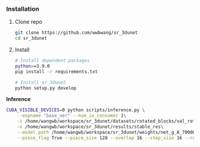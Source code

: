 ### Installation

1. Clone repo

    ```bash
    git clone https://github.com/wwbwang/sr_3dunet
    cd sr_3dunet
    ```
2. Install

    ```bash
    # Install dependent packages
    python==3.9.0
    pip install -r requirements.txt

    # Install sr_3dunet
    python setup.py develop
    ```
    
**Inference**

```bash
CUDA_VISIBLE_DEVICES=0 python scripts/inference.py \
    --expname "base_ver" --num_io_consumer 1\
    -i /home/wangwb/workspace/sr_3dunet/datasets/rotated_blocks/val_rotated_small\
    -o /home/wangwb/workspace/sr_3dunet/results/stable_res\
    --model_path /home/wangwb/workspace/sr_3dunet/weights/net_g_A_70000.pth\
    --piece_flag True --piece_size 128 --overlap 16 --step_size 16 --rotated_flag True
```